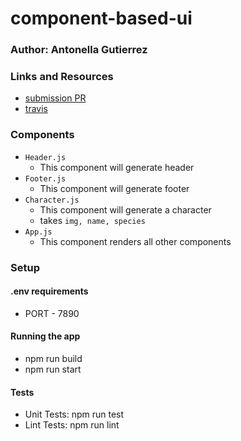 # component-based-ui

### Author: Antonella Gutierrez

### Links and Resources
* [submission PR](https://github.com/antonella-401-advanced-javascript/component-based-ui/pull/1)
* [travis](https://travis-ci.com/antonella-401-advanced-javascript/component-based-ui?utm_medium=notification&utm_source=email)

###  Components
* `Header.js`
  * This component will generate header
* `Footer.js`
  * This component will generate footer
* `Character.js`
  * This component will generate a character
  * takes `img, name, species`
* `App.js`
  * This component renders all other components

### Setup
#### .env requirements
* PORT - 7890
#### Running the app
* npm run build
* npm run start
#### Tests
* Unit Tests: npm run test
* Lint Tests: npm run lint